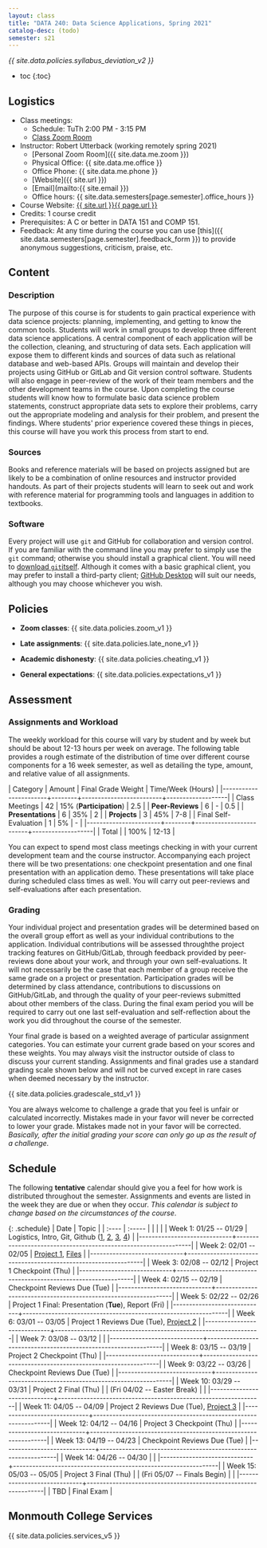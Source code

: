 ```yaml
---
layout: class
title: "DATA 240: Data Science Applications, Spring 2021"
catalog-desc: (todo)
semester: s21
---
```


*{{ site.data.policies.syllabus_deviation_v2 }}*

* toc
{:toc}

## Logistics

* Class meetings: 
  * Schedule: TuTh 2:00 PM - 3:15 PM 
  * [Class Zoom Room](https://monmouthcollege.zoom.us/j/96050734012)
* Instructor: Robert Utterback (working remotely spring 2021)
  * [Personal Zoom Room]({{ site.data.me.zoom }})
  * Physical Office: {{ site.data.me.office }}
  * Office Phone: {{ site.data.me.phone }}
  * [Website]({{ site.url }})
  * [Email](mailto:{{ site.email }})
  * Office hours: {{ site.data.semesters[page.semester].office_hours }}
* Course Website: <a href="{{ site.url }}{{ page.url }}">{{ site.url }}{{ page.url }}</a>
* Credits: 1 course credit
* Prerequisites: A C or better in DATA 151 and COMP 151.
* Feedback: At any time during the course you can use
  [this]({{ site.data.semesters[page.semester].feedback_form }}) to provide
  anonymous suggestions, criticism, praise, etc.

## Content

### Description

The purpose of this course is for students to gain practical
experience with data science projects: planning, implementing, and
getting to know the common tools. Students will work in small groups
to develop three different data science applications. A central
component of each application will be the collection, cleaning, and
structuring of data sets. Each application will expose them to
different kinds and sources of data such as relational database and
web-based APIs.  Groups will maintain and develop their projects using
GitHub or GitLab and Git version control software. Students will also
engage in peer-review of the work of their team members and the other
development teams in the course. Upon completing the course students
will know how to formulate basic data science problem statements,
construct appropriate data sets to explore their problems, carry out
the appropriate modeling and analysis for their problem, and present
the findings. Where students' prior experience covered these things in
pieces, this course will have you work this process from start to end.

### Sources

Books and reference materials will be based on projects assigned but
are likely to be a combination of online resources and instructor
provided handouts. As part of their projects students will learn to
seek out and work with reference material for programming tools and
languages in addition to textbooks.

### Software

Every project will use `git` and GitHub for collaboration and version
control. If you are familiar with the command line you may prefer to
simply use the `git` command; otherwise you should install a graphical
client. You will need to [download
`git`itself](https://git-scm.com/downloads). Although it comes with a
basic graphical client, you may prefer to install a third-party
client; [GitHub Desktop](https://desktop.github.com/) will suit our
needs, although you may choose whichever you wish.

## Policies

* **Zoom classes**: {{ site.data.policies.zoom_v1 }}

* **Late assignments**: {{ site.data.policies.late_none_v1 }}

* **Academic dishonesty**: {{ site.data.policies.cheating_v1 }}

* **General expectations**: {{ site.data.policies.expectations_v1 }}

## Assessment

### Assignments and Workload

The weekly workload for this course will vary by student and by week
but should be about 12-13 hours per week on average. The following
table provides a rough estimate of the distribution of time over
different course components for a 16 week semester, as well as
detailing the type, amount, and relative value of all assignments.

| Category              | Amount |      Final Grade Weight | Time/Week (Hours) |
|-----------------------+--------+-------------------------+-------------------|
| Class Meetings        |     42 | 15% (**Participation**) |               2.5 |
| **Peer-Reviews**      |      6 |                       - |               0.5 |
| **Presentations**     |      6 |                     35% |                 2 |
| **Projects**          |      3 |                     45% |               7-8 |
| Final Self-Evaluation |      1 |                      5% |                 - |
|-----------------------+--------+-------------------------+-------------------|
| Total                 |        |                    100% |             12-13 |

You can expect to spend most class meetings checking in with your
current development team and the course instructor. Accompanying each
project there will be two presentations: one checkpoint presentation
and one final presentation with an application demo. These
presentations will take place during scheduled class times as
well. You will carry out peer-reviews and self-evaluations after each
presentation.

### Grading

Your individual project and presentation grades will be determined
based on the overall group effort as well as your individual
contributions to the application. Individual contributions will be
assessed throughthe project tracking features on GitHub/GitLab,
through feedback provided by peer-reviews done about your work, and
through your own self-evaluations. It will not necessarily be the case
that each member of a group receive the same grade on a project or
presentation. Participation grades will be determined by class
attendance, contributions to discussions on GitHub/GitLab, and through
the quality of your peer-reviews submitted about other members of the
class. During the final exam period you will be required to carry out
one last self-evaluation and self-reflection about the work you did
throughout the course of the semester.

Your final grade is based on a weighted average of particular
assignment categories. You can estimate your current grade based on
your scores and these weights. You may always visit the instructor
outside of class to discuss your current standing. Assignments and
final grades use a standard grading scale shown below and will not
be curved except in rare cases when deemed necessary by the
instructor.

{{ site.data.policies.gradescale_std_v1 }}

You are always welcome to challenge a grade that you feel is unfair or
calculated incorrectly. Mistakes made in your favor will never be
corrected to lower your grade. Mistakes made not in your favor will be
corrected. *Basically, after the initial grading your score can only
go up as the result of a challenge.*

## Schedule
The following **tentative** calendar should give you a feel for how
work is distributed throughout the semester. Assignments and events
are listed in the week they are due or when they occur. *This calendar
is subject to change based on the circumstances of the course*.

{: .schedule}
| Date                        | Topic                                                          |
| :----                       | :-----                                                         |
| <l18>                       | <l35>                                                          |
| Week 1: 01/25 -- 01/29      | Logistics, Intro, Git, Github ([1][1], [2][2], [3][3], [4][4]) |
|-----------------------------+----------------------------------------------------------------|
| Week 2: 02/01 -- 02/05      | [Project 1](proj1.pdf), [Files][5]                             |
|-----------------------------+----------------------------------------------------------------|
| Week 3: 02/08 -- 02/12      | Project 1 Checkpoint (Thu)                                     |
|-----------------------------+----------------------------------------------------------------|
| Week 4: 02/15 -- 02/19      | Checkpoint Reviews Due (Tue)                                   |
|-----------------------------+----------------------------------------------------------------|
| Week 5: 02/22 -- 02/26      | Project 1 Final: Presentation (**Tue**), Report (Fri)          |
|-----------------------------+----------------------------------------------------------------|
| Week 6: 03/01 -- 03/05      | Project 1 Reviews Due (Tue), [Project 2](proj2.pdf)            |
|-----------------------------+----------------------------------------------------------------|
| Week 7: 03/08 -- 03/12      |                                                                |
|-----------------------------+----------------------------------------------------------------|
| Week 8: 03/15 -- 03/19      | Project 2 Checkpoint (Thu)                                     |
|-----------------------------+----------------------------------------------------------------|
| Week 9: 03/22 -- 03/26      | Checkpoint Reviews Due (Tue)                                   |
|-----------------------------+----------------------------------------------------------------|
| Week 10: 03/29 -- 03/31     | Project 2 Final (Thu)                                          |
| (Fri 04/02 -- Easter Break) |                                                                |
|-----------------------------+----------------------------------------------------------------|
| Week 11: 04/05 -- 04/09     | Project 2 Reviews Due (Tue), [Project 3](proj3.pdf)            |
|-----------------------------+----------------------------------------------------------------|
| Week 12: 04/12 -- 04/16     | Project 3 Checkpoint (Thu)                                     |
|-----------------------------+----------------------------------------------------------------|
| Week 13: 04/19 -- 04/23     | Checkpoint Reviews Due (Tue)                                   |
|-----------------------------+----------------------------------------------------------------|
| Week 14: 04/26 -- 04/30     |                                                                |
|-----------------------------+----------------------------------------------------------------|
| Week 15: 05/03 -- 05/05     | Project 3 Final (Thu)                                          |
| (Fri 05/07 -- Finals Begin) |                                                                |
|-----------------------------+----------------------------------------------------------------|
| TBD                         | Final Exam                                                     |

[1]: https://try.github.io/
[2]: https://www.tutorialspoint.com/git/index.htm
[3]: https://git-scm.com/docs/gittutorial
[4]: https://github.com/bloomberg/git-adventure-game
[5]: https://monmouthcollege-my.sharepoint.com/:f:/g/personal/rutterback_monmouthcollege_edu/EtvwBXkkI9hDnmRqJviGwkkBqTvOYrV7-_KP3cipUWwTdw?e=PKAwoT

## Monmouth College Services

{{ site.data.policies.services_v5 }}

<!-- Local Variables: -->
<!-- eval: (orgtbl-mode) -->
<!-- End: -->
